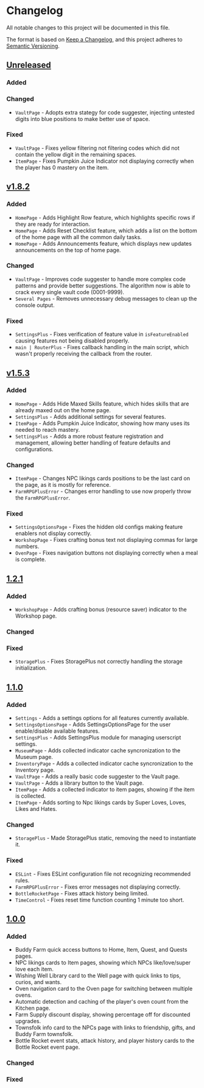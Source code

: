 # Changelog

All notable changes to this project will be documented in this file.

The format is based on [Keep a Changelog](https://keepachangelog.com/en/1.1.0/),
and this project adheres to [Semantic Versioning](https://semver.org/spec/v2.0.0.html).

## [Unreleased](https://raw.githubusercontent.com/Synogun/FarmRPGPlus/refs/heads/develop/dist/FarmRPGPlus.user.js)

### Added

### Changed
- `VaultPage` - Adopts extra stategy for code suggester, injecting untested digits into blue positions to make better use of space.

### Fixed
- `VaultPage` - Fixes yellow filtering not filtering codes which did not contain the yellow digit in the remaining spaces.
- `ItemPage` - Fixes Pumpkin Juice Indicator not displaying correctly when the player has 0 mastery on the item.

## [v1.8.2](https://raw.githubusercontent.com/Synogun/FarmRPGPlus/refs/tags/v1.8.2/dist/FarmRPGPlus.user.js)

### Added
- `HomePage` - Adds Highlight Row feature, which highlights specific rows if they are ready for interaction.
- `HomePage` - Adds Reset Checklist feature, which adds a list on the bottom of the home page with all the common daily tasks.
- `HomePage` - Adds Announcements feature, which displays new updates announcements on the top of home page.

### Changed
- `VaultPage` - Improves code suggester to handle more complex code patterns and provide better suggestions. The algorithm now is able to crack every single vault code (0001-9999).
- `Several Pages` - Removes unnecessary debug messages to clean up the console output.

### Fixed
- `SettingsPlus` - Fixes verification of feature value in `isFeatureEnabled` causing features not being disabled properly.
- `main | RouterPlus` - Fixes callback handling in the main script, which wasn't properly receiving the callback from the router.

## [v1.5.3](https://raw.githubusercontent.com/Synogun/FarmRPGPlus/refs/tags/v1.5.3/dist/FarmRPGPlus.user.js)

### Added
- `HomePage` - Adds Hide Maxed Skills feature, which hides skills that are already maxed out on the home page.
- `SettingsPlus` - Adds additional settings for several features.
- `ItemPage` - Adds Pumpkin Juice Indicator, showing how many uses its needed to reach mastery.
- `SettingsPlus` - Adds a more robust feature registration and management, allowing better handling of feature defaults and configurations.

### Changed
- `ItemPage` - Changes NPC likings cards positions to be the last card on the page, as it is mostly for reference.
- `FarmRPGPlusError` - Changes error handling to use now properly throw the `FarmRPGPlusError`.

### Fixed
- `SettingsOptionsPage` - Fixes the hidden old configs making feature enablers not display correctly.
- `WorkshopPage` - Fixes crafting bonus text not displaying commas for large numbers.
- `OvenPage` - Fixes navigation buttons not displaying correctly when a meal is complete.

## [1.2.1](https://raw.githubusercontent.com/Synogun/FarmRPGPlus/refs/tags/v1.2.1/dist/FarmRPGPlus.user.js)

### Added
- `WorkshopPage` - Adds crafting bonus (resource saver) indicator to the Workshop page.

### Changed

### Fixed
- `StoragePlus` - Fixes StoragePlus not correctly handling the storage initialization.

## [1.1.0](https://raw.githubusercontent.com/Synogun/FarmRPGPlus/refs/tags/1.1.0/dist/FarmRPGPlus.user.js)

### Added
- `Settings` - Adds a settings options for all features currently available.
- `SettingsOptionsPage` - Adds SettingsOptionsPage for the user enable/disable available features.
- `SettingsPlus` - Adds SettingsPlus module for managing userscript settings.
- `MuseumPage` - Adds collected indicator cache syncronization to the Museum page.
- `InventoryPage` - Adds a collected indicator cache syncronization to the Inventory page.
- `VaultPage` - Adds a really basic code suggester to the Vault page.
- `VaultPage` - Adds a library button to the Vault page.
- `ItemPage` - Adds a collected indicator to item pages, showing if the item is collected.
- `ItemPage` - Adds sorting to Npc likings cards by Super Loves, Loves, Likes and Hates.

### Changed
- `StoragePlus` - Made StoragePlus static, removing the need to instantiate it.

### Fixed
- `ESLint` - Fixes ESLint configuration file not recognizing recommended rules.
- `FarmRPGPlusError` - Fixes error messages not displaying correctly.
- `BottleRocketPage` - Fixes attack history being limited.
- `TimeControl` - Fixes reset time function counting 1 minute too short.

## [1.0.0](https://raw.githubusercontent.com/Synogun/FarmRPGPlus/refs/tags/1.0.0/dist/FarmRPGPlus.user.js)

### Added
- Buddy Farm quick access buttons to Home, Item, Quest, and Quests pages.
- NPC likings cards to Item pages, showing which NPCs like/love/super love each item.
- Wishing Well Library card to the Well page with quick links to tips, curios, and wants.
- Oven navigation card to the Oven page for switching between multiple ovens.
- Automatic detection and caching of the player's oven count from the Kitchen page.
- Farm Supply discount display, showing percentage off for discounted upgrades.
- Townsfolk info card to the NPCs page with links to friendship, gifts, and Buddy Farm townsfolk.
- Bottle Rocket event stats, attack history, and player history cards to the Bottle Rocket event page.

### Changed

### Fixed
